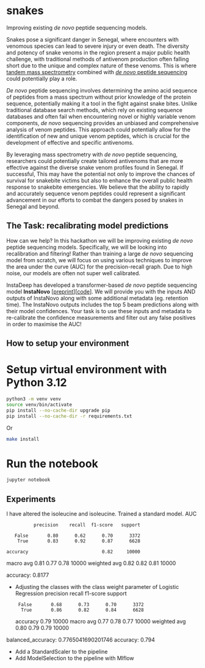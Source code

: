 # snakes
Improving existing _de novo_ peptide sequencing models.

Snakes pose a significant danger in Senegal, where encounters with venomous species can lead to severe injury or even death. The diversity and potency of snake venoms in the region present a major public health challenge, with traditional methods of antivenom production often falling short due to the unique and complex nature of these venoms. This is where [tandem mass spectrometry](https://en.wikipedia.org/wiki/Tandem_mass_spectrometry) combined with [_de novo_ peptide sequencing](https://en.wikipedia.org/wiki/De_novo_peptide_sequencing) could potentially play a role.

_De novo_ peptide sequencing involves determining the amino acid sequence of peptides from a mass spectrum without prior knowledge of the protein sequence, potentially making it a tool in the fight against snake bites. Unlike traditional database search methods, which rely on existing sequence databases and often fail when encountering novel or highly variable venom components, _de novo_ sequencing provides an unbiased and comprehensive analysis of venom peptides. This approach could potentially allow for the identification of new and unique venom peptides, which is crucial for the development of effective and specific antivenoms.

By leveraging mass spectrometry with _de novo_ peptide sequencing, researchers could potentially create tailored antivenoms that are more effective against the diverse snake venom profiles found in Senegal. If successful, This may have the potential not only to improve the chances of survival for snakebite victims but also to enhance the overall public health response to snakebite emergencies. We believe that the ability to rapidly and accurately sequence venom peptides could represent a significant advancement in our efforts to combat the dangers posed by snakes in Senegal and beyond.

## The Task: recalibrating model predictions

How can we help? In this hackathon we will be improving existing _de novo_ peptide sequencing models. Specifically, we will be looking into recalibration and filtering! Rather than training a large _de novo_ sequencing model from scratch, we will focus on using various techniques to improve the area under the curve (AUC) for the precision-recall graph. Due to high noise, our models are often not super well calibrated.

InstaDeep has developed a transformer-based _de novo_ peptide sequencing model **InstaNovo** [[preprint](https://www.biorxiv.org/content/10.1101/2023.08.30.555055v3)][[code](https://github.com/instadeepai/InstaNovo)]. 
We will provide you with the inputs AND outputs of InstaNovo along with some additional metadata (eg. retention time). The InstaNovo outputs includes the top 5 beam predictions along with their model confidences.
Your task is to use these inputs and metadata to re-calibrate the confidence measurements and filter out any false positives in order to maximise the AUC!

## How to setup your environment   
# Setup virtual environment with Python 3.12

```bash
python3 -m venv venv
source venv/bin/activate 
pip install --no-cache-dir upgrade pip
pip install --no-cache-dir -r requirements.txt
```
Or

``` bash
make install
```

# Run the notebook   
```bash
jupyter notebook 
```

## Experiments
 I have altered the isoleucine and isoleucine. Trained a standard model. AUC 

              precision    recall  f1-score   support

       False       0.80      0.62      0.70      3372
        True       0.83      0.92      0.87      6628

    accuracy                           0.82     10000
   macro avg       0.81      0.77      0.78     10000
weighted avg       0.82      0.82      0.81     10000

accuracy: 0.8177

- Adjusting the classes with the class weight parameter of Logistic Regression
precision    recall  f1-score   support

       False       0.68      0.73      0.70      3372
        True       0.86      0.82      0.84      6628

    accuracy                           0.79     10000
   macro avg       0.77      0.78      0.77     10000
weighted avg       0.80      0.79      0.79     10000

balanced_accuracy: 0.7765041690201746
accuracy: 0.794
- Add a StandardScaler to the pipeline
- Add ModelSelection to the pipeline with Mlflow

